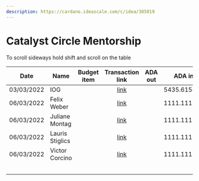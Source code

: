 ```yaml
---
description: https://cardano.ideascale.com/c/idea/385019
---
```


# Catalyst Circle Mentorship

To scroll sideways hold shift and scroll on the table

<table><thead><tr><th>Date</th><th>Name</th><th data-type="select">Budget item</th><th align="center">Transaction link</th><th align="center">ADA out</th><th align="center">ADA in</th><th align="center">Balance</th></tr></thead><tbody><tr><td>03/03/2022</td><td>IOG</td><td></td><td align="center"><a href="https://github.com/cctreasury/Treasury-system/blob/main/content/en/blog/Fund7/CC-Mentorship/Other/1646553473989-CC-Mentorship.md">link</a></td><td align="center"></td><td align="center">5435.615480</td><td align="center">5435.615480</td></tr><tr><td>06/03/2022</td><td>Felix Weber</td><td></td><td align="center"><a href="https://github.com/cctreasury/Treasury-system/blob/main/content/en/blog/Fund7/CC-Mentorship/CCv1-Mentorship/1646550611048-Felix-Weber.md">link</a></td><td align="center"></td><td align="center">1111.111100</td><td align="center"></td></tr><tr><td>06/03/2022</td><td>Juliane Montag</td><td></td><td align="center"><a href="https://github.com/cctreasury/Treasury-system/blob/main/content/en/blog/Fund7/CC-Mentorship/CCv1-Mentorship/1646551047790-Juliane-Montag.md">link</a></td><td align="center"></td><td align="center">1111.111100</td><td align="center"></td></tr><tr><td>06/03/2022</td><td>Lauris Stiglics</td><td></td><td align="center"><a href="https://github.com/cctreasury/Treasury-system/blob/main/content/en/blog/Fund7/CC-Mentorship/CCv1-Mentorship/1646550848672-Lauris-Stiglics.md">link</a></td><td align="center"></td><td align="center">1111.111100</td><td align="center"></td></tr><tr><td>06/03/2022</td><td>Victor Corcino</td><td></td><td align="center"><a href="https://github.com/cctreasury/Treasury-system/blob/main/content/en/blog/Fund7/CC-Mentorship/CCv1-Mentorship/1646551275378-Victor-Corcino.md">link</a></td><td align="center"></td><td align="center">1111.111100</td><td align="center"></td></tr><tr><td></td><td></td><td></td><td align="center"></td><td align="center"></td><td align="center"></td><td align="center"></td></tr><tr><td></td><td></td><td></td><td align="center"></td><td align="center"></td><td align="center"></td><td align="center"></td></tr><tr><td></td><td></td><td></td><td align="center"></td><td align="center"></td><td align="center"></td><td align="center"></td></tr><tr><td></td><td></td><td></td><td align="center"></td><td align="center"></td><td align="center"></td><td align="center"></td></tr><tr><td></td><td></td><td></td><td align="center"></td><td align="center"></td><td align="center"></td><td align="center"></td></tr></tbody></table>
